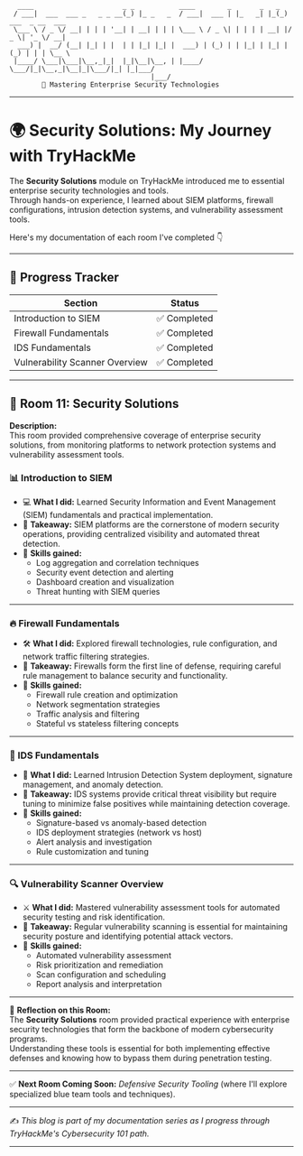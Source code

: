 ```
  ____                      _ _           ____        _       _   _                 
 / ___|  ___  ___ _   _ _ __(_) |_ _   _  / ___|  ___ | |_   _| |_(_) ___  _ __  ___ 
 \___ \ / _ \/ __| | | | '__| | __| | | | \___ \ / _ \| | | | | __| |/ _ \| '_ \/ __|
  ___) |  __/ (__| |_| | |  | | |_| |_| |  ___) | (_) | | |_| | |_| | (_) | | | \__ \
 |____/ \___|\___|\__,_|_|  |_|\__|\__, | |____/ \___/|_|\__,_|\__|_|\___/|_| |_|___/
                                   |___/                                            
        🔧 Mastering Enterprise Security Technologies
```

---

# 🌍 Security Solutions: My Journey with TryHackMe  

The **Security Solutions** module on TryHackMe introduced me to essential enterprise security technologies and tools.  
Through hands-on experience, I learned about SIEM platforms, firewall configurations, intrusion detection systems, and vulnerability assessment tools.

Here's my documentation of each room I've completed 👇  

---

## 📝 Progress Tracker

| Section                          | Status   |
|----------------------------------|----------|
| Introduction to SIEM             | ✅ Completed |
| Firewall Fundamentals            | ✅ Completed |
| IDS Fundamentals                 | ✅ Completed |
| Vulnerability Scanner Overview   | ✅ Completed |

---

## 🔧 Room 11: Security Solutions  

**Description:**  
This room provided comprehensive coverage of enterprise security solutions, from monitoring platforms to network protection systems and vulnerability assessment tools.

### 📊 Introduction to SIEM  
- 💻 **What I did:** Learned Security Information and Event Management (SIEM) fundamentals and practical implementation.  
- 🚀 **Takeaway:** SIEM platforms are the cornerstone of modern security operations, providing centralized visibility and automated threat detection.  
- 📝 **Skills gained:**  
  - Log aggregation and correlation techniques  
  - Security event detection and alerting  
  - Dashboard creation and visualization  
  - Threat hunting with SIEM queries  

---

### 🔥 Firewall Fundamentals  
- 🛠 **What I did:** Explored firewall technologies, rule configuration, and network traffic filtering strategies.  
- 🚀 **Takeaway:** Firewalls form the first line of defense, requiring careful rule management to balance security and functionality.  
- 📝 **Skills gained:**  
  - Firewall rule creation and optimization  
  - Network segmentation strategies  
  - Traffic analysis and filtering  
  - Stateful vs stateless filtering concepts  

---

### 🚨 IDS Fundamentals  
- 🔧 **What I did:** Learned Intrusion Detection System deployment, signature management, and anomaly detection.  
- 🚀 **Takeaway:** IDS systems provide critical threat visibility but require tuning to minimize false positives while maintaining detection coverage.  
- 📝 **Skills gained:**  
  - Signature-based vs anomaly-based detection  
  - IDS deployment strategies (network vs host)  
  - Alert analysis and investigation  
  - Rule customization and tuning  

---

### 🔍 Vulnerability Scanner Overview  
- ⚔️ **What I did:** Mastered vulnerability assessment tools for automated security testing and risk identification.  
- 🚀 **Takeaway:** Regular vulnerability scanning is essential for maintaining security posture and identifying potential attack vectors.  
- 📝 **Skills gained:**  
  - Automated vulnerability assessment  
  - Risk prioritization and remediation  
  - Scan configuration and scheduling  
  - Report analysis and interpretation  

---

📌 **Reflection on this Room:**  
The **Security Solutions** room provided practical experience with enterprise security technologies that form the backbone of modern cybersecurity programs.  
Understanding these tools is essential for both implementing effective defenses and knowing how to bypass them during penetration testing.

---

✅ **Next Room Coming Soon:** *Defensive Security Tooling* (where I'll explore specialized blue team tools and techniques).  

---
✍️ *This blog is part of my documentation series as I progress through TryHackMe's Cybersecurity 101 path.*  

---